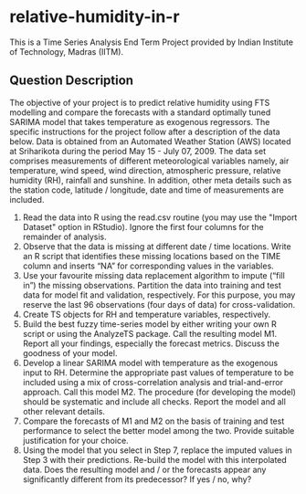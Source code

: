 # relative-humidity-in-r
This is a Time Series Analysis End Term Project provided by Indian Institute of Technology, Madras (IITM). 

## Question Description
The objective of your project is to predict relative humidity using FTS modelling and compare the forecasts with a standard optimally tuned SARIMA model that takes temperature as
exogenous regressors. The specific instructions for the project follow after a description of the
data below.
Data is obtained from an Automated Weather Station (AWS) located at Sriharikota during the
period May 15 - July 07, 2009. The data set comprises measurements of different meteorological
variables namely, air temperature, wind speed, wind direction, atmospheric pressure, relative
humidity (RH), rainfall and sunshine. In addition, other meta details such as the station code,
latitude / longitude, date and time of measurements are included.

1. Read the data into R using the read.csv routine (you may use the "Import Dataset" option
in RStudio). Ignore the first four columns for the remainder of analysis.
2. Observe that the data is missing at different date / time locations. Write an R script that
identifies these missing locations based on the TIME column and inserts “NA” for corresponding
values in the variables.
3. Use your favourite missing data replacement algorithm to impute (“fill in”) the missing observations. Partition the data into training and test data for model fit and validation, respectively. For
this purpose, you may reserve the last 96 observations (four days of data) for cross-validation.
4. Create TS objects for RH and temperature variables, respectively.
5. Build the best fuzzy time-series model by either writing your own R script or using the
AnalyzeTS package. Call the resulting model M1. Report all your findings, especially the
forecast metrics. Discuss the goodness of your model.
6. Develop a linear SARIMA model with temperature as the exogenous input to RH. Determine
the appropriate past values of temperature to be included using a mix of cross-correlation
analysis and trial-and-error approach. Call this model M2. The procedure (for developing the
model) should be systematic and include all checks. Report the model and all other relevant
details.
7. Compare the forecasts of M1 and M2 on the basis of training and test performance to select
the better model among the two. Provide suitable justification for your choice.
8. Using the model that you select in Step 7, replace the imputed values in Step 3 with their
predictions. Re-build the model with this interpolated data. Does the resulting model and / or
the forecasts appear any significantly different from its predecessor? If yes / no, why?
